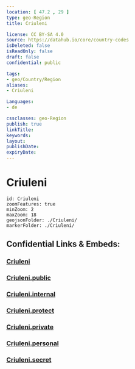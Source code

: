 ```yaml
---
location: [ 47.2 , 29 ] 
type: geo-Region
title: Criuleni

license: CC BY-SA 4.0
source: https://datahub.io/core/country-codes
isDeleted: false
isReadOnly: false
draft: false
confidential: public

tags:
- geo/Country/Region
aliases:
- Criuleni

Languages:
- de

cssclasses: geo-Region
publish: true
linkTitle: 
keywords: 
layout: 
publishDate: 
expiryDate: 
---
```


# Criuleni

```leaflet
id: Criuleni
zoomFeatures: true 
minZoom: 2 
maxZoom: 18
geojsonFolder: ./Criuleni/
markerFolder: ./Criuleni/
```


## Confidential Links & Embeds: 

### [Criuleni](/_Standards/Earth/Continent/Europe/Europe~East/Moldova/Districts~Moldova/Criuleni.md) 

### [Criuleni.public](/_public/Earth/Continent/Europe/Europe~East/Moldova/Districts~Moldova/Criuleni.public.md) 

### [Criuleni.internal](/_internal/Earth/Continent/Europe/Europe~East/Moldova/Districts~Moldova/Criuleni.internal.md) 

### [Criuleni.protect](/_protect/Earth/Continent/Europe/Europe~East/Moldova/Districts~Moldova/Criuleni.protect.md) 

### [Criuleni.private](/_private/Earth/Continent/Europe/Europe~East/Moldova/Districts~Moldova/Criuleni.private.md) 

### [Criuleni.personal](/_personal/Earth/Continent/Europe/Europe~East/Moldova/Districts~Moldova/Criuleni.personal.md) 

### [Criuleni.secret](/_secret/Earth/Continent/Europe/Europe~East/Moldova/Districts~Moldova/Criuleni.secret.md)

